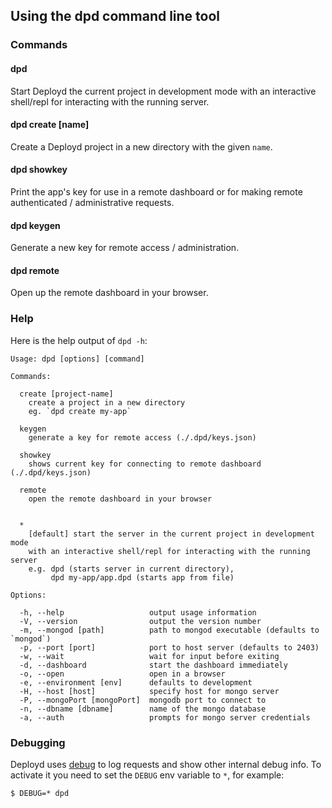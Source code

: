 <!--{
  title: 'The "dpd" Command Line Tool'
}-->

## Using the dpd command line tool

### Commands

#### dpd

Start Deployd the current project in development mode with an interactive shell/repl for interacting with the running server.

#### dpd create [name]

Create a Deployd project in a new directory with the given `name`.

#### dpd showkey

Print the app's key for use in a remote dashboard or for making remote authenticated / administrative requests.

#### dpd keygen

Generate a new key for remote access / administration.

#### dpd remote

Open up the remote dashboard in your browser.

### Help

Here is the help output of `dpd -h`:

    Usage: dpd [options] [command]

    Commands:

      create [project-name]
      	create a project in a new directory
      	eg. `dpd create my-app`

      keygen
      	generate a key for remote access (./.dpd/keys.json)

      showkey
      	shows current key for connecting to remote dashboard (./.dpd/keys.json)

      remote
      	open the remote dashboard in your browser


      *
      	[default] start the server in the current project in development mode
      	with an interactive shell/repl for interacting with the running server
      	e.g. dpd (starts server in current directory),
      	     dpd my-app/app.dpd (starts app from file)

    Options:

      -h, --help                   output usage information
      -V, --version                output the version number
      -m, --mongod [path]          path to mongod executable (defaults to `mongod`)
      -p, --port [port]            port to host server (defaults to 2403)
      -w, --wait                   wait for input before exiting
      -d, --dashboard              start the dashboard immediately
      -o, --open                   open in a browser
      -e, --environment [env]      defaults to development
      -H, --host [host]            specify host for mongo server
      -P, --mongoPort [mongoPort]  mongodb port to connect to
      -n, --dbname [dbname]        name of the mongo database
      -a, --auth                   prompts for mongo server credentials

### Debugging

Deployd uses [debug](https://www.npmjs.com/package/debug) to log requests and show other internal debug info. To activate it you need to set the `DEBUG` env variable to `*`, for example:

    $ DEBUG=* dpd

